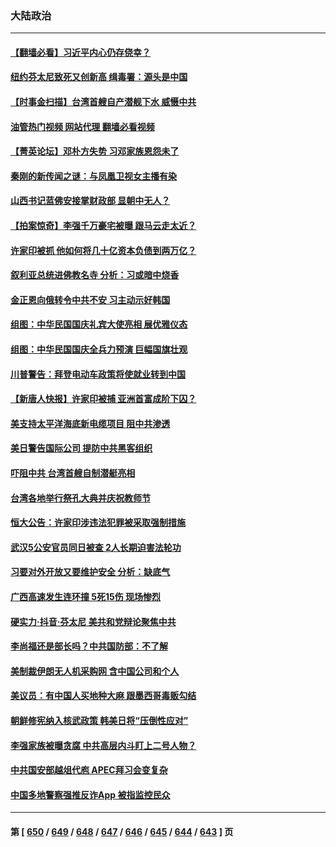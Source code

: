 ### 大陆政治
---
#### [【翻墙必看】习近平内心仍存侥幸？](../../pages/ncid277/n14083992.md?09291245) 
#### [纽约芬太尼致死又创新高 缉毒署：源头是中国](../../pages/ncid277/n14083948.md?09291245) 
#### [【时事金扫描】台湾首艘自产潜舰下水 威慑中共](../../pages/ncid277/n14083801.md?09291245) 
#### [油管热门视频 网站代理 翻墙必看视频](http://138.2.39.72:81/youtube.html?epic-marker?09291245)
#### [【菁英论坛】邓朴方失势 习邓家族恩怨未了](../../pages/ncid277/n14083690.md?09291245) 
#### [秦刚的新传闻之谜：与凤凰卫视女主播有染](../../pages/ncid277/n14083728.md?09291245) 
#### [山西书记蓝佛安接掌财政部 显朝中无人？](../../pages/ncid277/n14083834.md?09291245) 
#### [【拍案惊奇】李强千万豪宅被曝 跟马云走太近？](../../pages/ncid277/n14083771.md?09291245) 
#### [许家印被抓 他如何将几十亿资本负债到两万亿？](../../pages/ncid277/n14083723.md?09291245) 
#### [叙利亚总统进佛教名寺 分析：习或暗中烧香](../../pages/ncid277/n14083701.md?09291245) 
#### [金正恩向俄转令中共不安 习主动示好韩国](../../pages/ncid277/n14083658.md?09291245) 
#### [组图：中华民国国庆礼宾大使亮相 展优雅仪态](../../pages/ncid277/n14083405.md?09291245) 
#### [组图：中华民国国庆全兵力预演 巨幅国旗壮观](../../pages/ncid277/n14083404.md?09291245) 
#### [川普警告：拜登电动车政策将使就业转到中国](../../pages/ncid277/n14083621.md?09291245) 
#### [【新唐人快报】许家印被捕 亚洲首富成阶下囚？](../../pages/ncid277/n14082800.md?09291245) 
#### [美支持太平洋海底新电缆项目 阻中共渗透](../../pages/ncid277/n14083331.md?09291245) 
#### [美日警告国际公司 提防中共黑客组织](../../pages/ncid277/n14083565.md?09291245) 
#### [吓阻中共 台湾首艘自制潜艇亮相](../../pages/ncid277/n14082977.md?09291245) 
#### [台湾各地举行祭孔大典并庆祝教师节](../../pages/ncid277/n14083297.md?09291245) 
#### [恒大公告：许家印涉违法犯罪被采取强制措施](../../pages/ncid277/n14083294.md?09291245) 
#### [武汉5公安官员同日被查 2人长期迫害法轮功](../../pages/ncid277/n14083260.md?09291245) 
#### [习要对外开放又要维护安全 分析：缺底气](../../pages/ncid277/n14083156.md?09291245) 
#### [广西高速发生连环撞 5死15伤 现场惨烈](../../pages/ncid277/n14083261.md?09291245) 
#### [硬实力‧抖音‧芬太尼 美共和党辩论聚焦中共](../../pages/ncid277/n14083259.md?09291245) 
#### [李尚福还是部长吗？中共国防部：不了解](../../pages/ncid277/n14083132.md?09291245) 
#### [美制裁伊朗无人机采购网 含中国公司和个人](../../pages/ncid277/n14083227.md?09291245) 
#### [美议员：有中国人买地种大麻 跟墨西哥毒贩勾结](../../pages/ncid277/n14083210.md?09291245) 
#### [朝鲜修宪纳入核武政策 韩美日将“压倒性应对”](../../pages/ncid277/n14083181.md?09291245) 
#### [李强家族被曝贪腐 中共高层内斗盯上二号人物？](../../pages/ncid277/n14083028.md?09291245) 
#### [中共国安部越俎代庖 APEC拜习会变复杂](../../pages/ncid277/n14082672.md?09291245) 
#### [中国多地警察强推反诈App 被指监控民众](../../pages/ncid277/n14083024.md?09291245) 

---
#### 第 [ [650](./650.md?09291245) / [649](./649.md?09291245) / [648](./648.md?09291245) / [647](./647.md?09291245) / [646](./646.md?09291245) / [645](./645.md?09291245) / [644](./644.md?09291245) / [643](./643.md?09291245) ] 页

